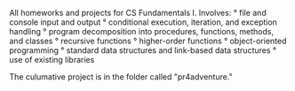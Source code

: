 All homeworks and projects for CS Fundamentals I. Involves:
    ° file and console input and output
    ° conditional execution, iteration, and exception handling
    ° program decomposition into procedures, functions, methods, and classes
    ° recursive functions
    ° higher-order functions
    ° object-oriented programming
    ° standard data structures and link-based data structures
    ° use of existing libraries

The culumative project is in the folder called "pr4adventure."
